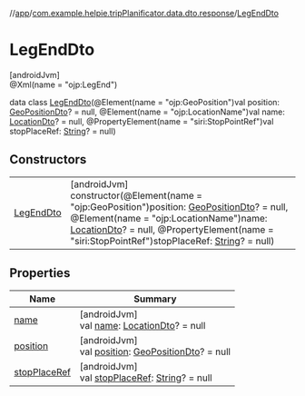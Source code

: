 //[app](../../../index.md)/[com.example.helpie.tripPlanificator.data.dto.response](../index.md)/[LegEndDto](index.md)

# LegEndDto

[androidJvm]\
@Xml(name = &quot;ojp:LegEnd&quot;)

data class [LegEndDto](index.md)(@Element(name = &quot;ojp:GeoPosition&quot;)val position: [GeoPositionDto](../../com.example.helpie.tripPlanificator.data.dto.request.tr/-geo-position-dto/index.md)? = null, @Element(name = &quot;ojp:LocationName&quot;)val name: [LocationDto](../-location-dto/index.md)? = null, @PropertyElement(name = &quot;siri:StopPointRef&quot;)val stopPlaceRef: [String](https://kotlinlang.org/api/latest/jvm/stdlib/kotlin/-string/index.html)? = null)

## Constructors

| | |
|---|---|
| [LegEndDto](-leg-end-dto.md) | [androidJvm]<br>constructor(@Element(name = &quot;ojp:GeoPosition&quot;)position: [GeoPositionDto](../../com.example.helpie.tripPlanificator.data.dto.request.tr/-geo-position-dto/index.md)? = null, @Element(name = &quot;ojp:LocationName&quot;)name: [LocationDto](../-location-dto/index.md)? = null, @PropertyElement(name = &quot;siri:StopPointRef&quot;)stopPlaceRef: [String](https://kotlinlang.org/api/latest/jvm/stdlib/kotlin/-string/index.html)? = null) |

## Properties

| Name | Summary |
|---|---|
| [name](name.md) | [androidJvm]<br>val [name](name.md): [LocationDto](../-location-dto/index.md)? = null |
| [position](position.md) | [androidJvm]<br>val [position](position.md): [GeoPositionDto](../../com.example.helpie.tripPlanificator.data.dto.request.tr/-geo-position-dto/index.md)? = null |
| [stopPlaceRef](stop-place-ref.md) | [androidJvm]<br>val [stopPlaceRef](stop-place-ref.md): [String](https://kotlinlang.org/api/latest/jvm/stdlib/kotlin/-string/index.html)? = null |
